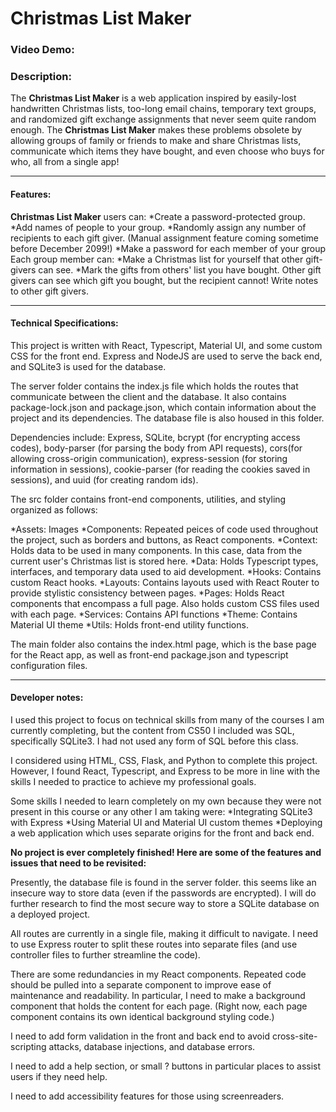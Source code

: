 # Christmas List Maker
### Video Demo:  <URL HERE>
### Description:

The **Christmas List Maker** is a web application inspired by easily-lost handwritten Christmas lists, too-long email chains, temporary text groups, and randomized gift exchange assignments that never seem quite random enough. The **Christmas List Maker** makes these problems obsolete by allowing groups of family or friends to make and share Christmas lists, communicate which items they have bought, and even choose who buys for who, all from a single app!

---

#### Features:
**Christmas List Maker** users can:
*Create a password-protected group.
*Add names of people to your group.
*Randomly assign any number of recipients to each gift giver. (Manual assignment feature coming sometime before December 2099!)
*Make a password for each member of your group
Each group member can:
*Make a Christmas list for yourself that other gift-givers can see.
*Mark the gifts from others' list you have bought. Other gift givers can see which gift you bought, but the recipient cannot!
Write notes to other gift givers.

---

#### Technical Specifications:
This project is written with React, Typescript, Material UI, and some custom CSS for the front end. Express and NodeJS are used to serve the back end, and SQLite3 is used for the database.

The server folder contains the index.js file which holds the routes that communicate between the client and the database. It also contains package-lock.json and package.json, which contain information about the project and its dependencies. The database file is also housed in this folder.

Dependencies include: Express, SQLite, bcrypt (for encrypting access codes), body-parser (for parsing the body from API requests), cors(for allowing cross-origin communication), express-session (for storing information in sessions), cookie-parser (for reading the cookies saved in sessions), and uuid (for creating random ids).

The src folder contains front-end components, utilities, and styling organized as follows:

*Assets: Images
*Components: Repeated peices of code used throughout the project, such as borders and buttons, as React components.
*Context: Holds data to be used in many components. In this case, data from the current user's Christmas list is stored here.
*Data: Holds Typescript types, interfaces, and temporary data used to aid development.
*Hooks: Contains custom React hooks.
*Layouts: Contains layouts used with React Router to provide stylistic consistency between pages.
*Pages: Holds React components that encompass a full page. Also holds custom CSS files used with each page.
*Services: Contains API functions
*Theme: Contains Material UI theme
*Utils: Holds front-end utility functions.

The main folder also contains the index.html page, which is the base page for the React app, as well as front-end package.json and typescript configuration files.

---

#### Developer notes:

I used this project to focus on technical skills from many of the courses I am currently completing, but the content from CS50 I included was SQL, specifically SQLite3. I had not used any form of SQL before this class.

I considered using HTML, CSS, Flask, and Python to complete this project. However, I found React, Typescript, and Express to be more in line with the skills I needed to practice to achieve my professional goals.

Some skills I needed to learn completely on my own because they were not present in this course or any other I am taking were:
*Integrating SQLite3 with Express
*Using Material UI and Material UI custom themes
*Deploying a web application which uses separate origins for the front and back end.

**No project is ever completely finished! Here are some of the features and issues that need to be revisited:**

Presently, the database file is found in the server folder. this seems like an insecure way to store data (even if the passwords are encrypted). I will do further research to find the most secure way to store a SQLite database on a deployed project.

All routes are currently in a single file, making it difficult to navigate. I need to use Express router to split these routes into separate files (and use controller files to further streamline the code).

There are some redundancies in my React components. Repeated code should be pulled into a separate component to improve ease of maintenance and readability. In particular, I need to make a background component that holds the content for each page. (Right now, each page component contains its own identical background styling code.)

I need to add form validation in the front and back end to avoid cross-site-scripting attacks, database injections, and database errors.

I need to add a help section, or small ? buttons in particular places to assist users if they need help.

I need to add accessibility features for those using screenreaders.
